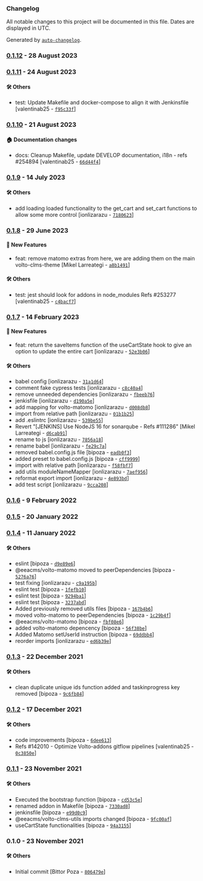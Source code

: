 ### Changelog

All notable changes to this project will be documented in this file. Dates are displayed in UTC.

Generated by [`auto-changelog`](https://github.com/CookPete/auto-changelog).

### [0.1.12](https://github.com/eea/volto-clms-utils/compare/0.1.11...0.1.12) - 28 August 2023

### [0.1.11](https://github.com/eea/volto-clms-utils/compare/0.1.10...0.1.11) - 24 August 2023

#### :hammer_and_wrench: Others

- test: Update Makefile and docker-compose to align it with Jenkinsfile [valentinab25 - [`f95c33f`](https://github.com/eea/volto-clms-utils/commit/f95c33fe0a7c5d152bd02641364b34cac45d5024)]
### [0.1.10](https://github.com/eea/volto-clms-utils/compare/0.1.9...0.1.10) - 21 August 2023

#### :house: Documentation changes

- docs: Cleanup Makefile, update DEVELOP documentation, i18n - refs #254894 [valentinab25 - [`66d44f4`](https://github.com/eea/volto-clms-utils/commit/66d44f4c157410da2944bac360940495d1c40260)]

### [0.1.9](https://github.com/eea/volto-clms-utils/compare/0.1.8...0.1.9) - 14 July 2023

#### :hammer_and_wrench: Others

- add loading loaded functionality to the get_cart and set_cart functions to allow some more control [ionlizarazu - [`7180623`](https://github.com/eea/volto-clms-utils/commit/7180623cf81457af39a0063b9b983e23cb120260)]
### [0.1.8](https://github.com/eea/volto-clms-utils/compare/0.1.7...0.1.8) - 29 June 2023

#### :rocket: New Features

- feat: remove matomo extras from here, we are adding them on the main volto-clms-theme [Mikel Larreategi - [`a8b1491`](https://github.com/eea/volto-clms-utils/commit/a8b1491b938d9338dbe1a920166d3d4708e6320b)]

#### :hammer_and_wrench: Others

- test: jest should look for addons in node_modules Refs #253277 [valentinab25 - [`c4bacf7`](https://github.com/eea/volto-clms-utils/commit/c4bacf7822a7348ea29b39266bdcd1dee043eb98)]
### [0.1.7](https://github.com/eea/volto-clms-utils/compare/0.1.6...0.1.7) - 14 February 2023

#### :rocket: New Features

- feat: return the saveItems function of the useCartState hook to give an option to update the entire cart [ionlizarazu - [`52e3b06`](https://github.com/eea/volto-clms-utils/commit/52e3b06159495827e5d5ce862a55d6649b493129)]

#### :hammer_and_wrench: Others

- babel config [ionlizarazu - [`31a1d64`](https://github.com/eea/volto-clms-utils/commit/31a1d646c110b803c48da463c9bdd1b61a148ef0)]
- comment fake cypress tests [ionlizarazu - [`c8c40a4`](https://github.com/eea/volto-clms-utils/commit/c8c40a43e93085d83157cad6792e685a0f9551ad)]
- remove unneeded dependencies [ionlizarazu - [`fbeeb76`](https://github.com/eea/volto-clms-utils/commit/fbeeb764332fe2e1a1cd6a1cf88a3c6d19606abc)]
- jenkisfile [ionlizarazu - [`d190a5e`](https://github.com/eea/volto-clms-utils/commit/d190a5e6c48e17622f6887f1b9caa365f705d790)]
- add mapping for volto-matomo [ionlizarazu - [`d008db8`](https://github.com/eea/volto-clms-utils/commit/d008db8e299e1cdc839d1ef4422b54148fd884e9)]
- import from relative path [ionlizarazu - [`01b1b25`](https://github.com/eea/volto-clms-utils/commit/01b1b2536601596d733885e856e243119d090a1b)]
- add .eslintrc [ionlizarazu - [`539be55`](https://github.com/eea/volto-clms-utils/commit/539be558f9ef673aa72b4b078415940dbab059e9)]
- Revert "[JENKINS] Use NodeJS 16 for sonarqube - Refs #111286" [Mikel Larreategi - [`d6cab91`](https://github.com/eea/volto-clms-utils/commit/d6cab91303dbaffe066499b7ef1b19ae705dceb6)]
- rename to js [ionlizarazu - [`7856a18`](https://github.com/eea/volto-clms-utils/commit/7856a18aed9e65ef420666ec91639caa43508655)]
- rename babel [ionlizarazu - [`fe29c7a`](https://github.com/eea/volto-clms-utils/commit/fe29c7a7e3e549a48f767609cf883235f3162f32)]
- removed  babel.config.js file [bipoza - [`eadb0f3`](https://github.com/eea/volto-clms-utils/commit/eadb0f3026247ba5b9faa2d87a742b76f6823c0b)]
- added preset to babel.config.js [bipoza - [`cff9999`](https://github.com/eea/volto-clms-utils/commit/cff999979ed7347383cfc4e3c7c9829b61ef43aa)]
- import with relative path [ionlizarazu - [`f58fbf7`](https://github.com/eea/volto-clms-utils/commit/f58fbf75bc55a3bb40d40ca46f8a9cbe5fe82573)]
- add utils moduleNameMapper [ionlizarazu - [`7aef956`](https://github.com/eea/volto-clms-utils/commit/7aef9565b6f5d54d5350164e0a2df9c8bcf577e1)]
- reformat export import [ionlizarazu - [`4e893bd`](https://github.com/eea/volto-clms-utils/commit/4e893bd486a082f8edb88b55b401b47a2a23d034)]
- add test script [ionlizarazu - [`9cca208`](https://github.com/eea/volto-clms-utils/commit/9cca208e5b3b4e1941f2e1a09797512bd9dd22bb)]
### [0.1.6](https://github.com/eea/volto-clms-utils/compare/0.1.5...0.1.6) - 9 February 2022

### [0.1.5](https://github.com/eea/volto-clms-utils/compare/0.1.4...0.1.5) - 20 January 2022

### [0.1.4](https://github.com/eea/volto-clms-utils/compare/0.1.3...0.1.4) - 11 January 2022

#### :hammer_and_wrench: Others

- eslint [bipoza - [`d9e89e6`](https://github.com/eea/volto-clms-utils/commit/d9e89e6ac39e494124a864da988a3a32149a0eb9)]
- @eeacms/volto-matomo moved to peerDependencies [bipoza - [`5276a76`](https://github.com/eea/volto-clms-utils/commit/5276a76476f4ae20949f56d2ada512e1d38832fc)]
- test fixing [ionlizarazu - [`c9a195b`](https://github.com/eea/volto-clms-utils/commit/c9a195b705e0e1efea9470deedfe560e2cd01a2c)]
- eslint test [bipoza - [`1fefb10`](https://github.com/eea/volto-clms-utils/commit/1fefb102b55e0bf45104cd0b81816f1ad4a2dc4f)]
- eslint test [bipoza - [`9294ba1`](https://github.com/eea/volto-clms-utils/commit/9294ba198d8c1982bd71c20c12977ca5cca5f4a4)]
- eslint test [bipoza - [`3237abd`](https://github.com/eea/volto-clms-utils/commit/3237abdb8bfd49f09eadbac63944ff993b73508d)]
- Added previously removed utils files [bipoza - [`167b4b6`](https://github.com/eea/volto-clms-utils/commit/167b4b6069221159118300e142e758f1ec6507c7)]
- moved volto-matomo to peerDependencies [bipoza - [`1c29b4f`](https://github.com/eea/volto-clms-utils/commit/1c29b4f5f3fbde960105d75596bc6b78099b76e5)]
- @eeacms/volto-matomo [bipoza - [`fbf08e6`](https://github.com/eea/volto-clms-utils/commit/fbf08e62eec3ad1af86ce2f9d73940808ca54ea6)]
- added volto-matomo depencency [bipoza - [`56f38be`](https://github.com/eea/volto-clms-utils/commit/56f38be3d6cf28f6824234a6e8f78532a9dd1e96)]
- Added Matomo setUserId instruction [bipoza - [`69ddbb4`](https://github.com/eea/volto-clms-utils/commit/69ddbb42eeb8a748a38007a95b4b15177c37dc9e)]
- reorder imports [ionlizarazu - [`ed6b39e`](https://github.com/eea/volto-clms-utils/commit/ed6b39eb72d16b088a33a45fa9cb0f4e9d34b533)]
### [0.1.3](https://github.com/eea/volto-clms-utils/compare/0.1.2...0.1.3) - 22 December 2021

#### :hammer_and_wrench: Others

- clean duplicate unique ids function added and taskinprogress key removed [bipoza - [`9c6fb84`](https://github.com/eea/volto-clms-utils/commit/9c6fb84413b62f27347ac121ca8c3fb72b76ca94)]
### [0.1.2](https://github.com/eea/volto-clms-utils/compare/0.1.1...0.1.2) - 17 December 2021

#### :hammer_and_wrench: Others

- code improvements [bipoza - [`6dee613`](https://github.com/eea/volto-clms-utils/commit/6dee613e3a87af3cfc486a865dbba3e3924b5995)]
- Refs #142010 - Optimize Volto-addons gitflow pipelines [valentinab25 - [`0c3850e`](https://github.com/eea/volto-clms-utils/commit/0c3850ea7ffabfa0d682cbfc886e3323316b5f3f)]
### [0.1.1](https://github.com/eea/volto-clms-utils/compare/0.1.0...0.1.1) - 23 November 2021

#### :hammer_and_wrench: Others

- Executed the bootstrap function [bipoza - [`cd53c5e`](https://github.com/eea/volto-clms-utils/commit/cd53c5e7035b102791f5510d7522bf9ebb63bc84)]
- renamed addon in Makefile [bipoza - [`7330ad8`](https://github.com/eea/volto-clms-utils/commit/7330ad896f212587007c1deb4e80a6964028482a)]
- jenkinsfile [bipoza - [`e99d0c9`](https://github.com/eea/volto-clms-utils/commit/e99d0c9191afe3b7f4ed9fa7bba93661282c0f4b)]
- @eeacms/volto-clms-utils imports changed [bipoza - [`9fc00af`](https://github.com/eea/volto-clms-utils/commit/9fc00af9ec55ecba55c2e5f532556b31444fea4f)]
- useCartState functionalities [bipoza - [`94a3155`](https://github.com/eea/volto-clms-utils/commit/94a315576bf4f8ee17d5aeb71e3139eef7bb9005)]
### 0.1.0 - 23 November 2021

#### :hammer_and_wrench: Others

- Initial commit [Bittor Poza - [`806479e`](https://github.com/eea/volto-clms-utils/commit/806479e2a53e5918a0f994780b3facd0ca5f9043)]
